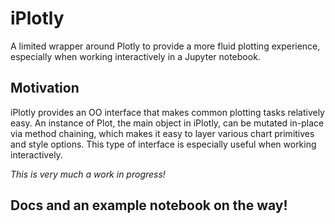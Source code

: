 # iPlotly
A limited wrapper around Plotly to provide a more fluid plotting experience, especially when working interactively in a Jupyter notebook.

## Motivation

iPlotly provides an OO interface that makes common plotting tasks relatively easy.  An instance of Plot, the main object in iPlotly, can be mutated in-place via method chaining, which makes it easy to layer various chart primitives and style options.  This type of interface is especially useful when working interactively. 

*This is very much a work in progress!*

## Docs and an example notebook on the way!

